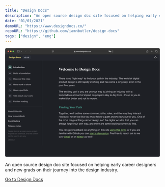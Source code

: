 ```yaml
---
title: "Design Docs"
description: "An open source design doc site focused on helping early career designers"
date: "01/01/2021"
demoURL: "https://www.designdocs.co/"
repoURL: "https://github.com/iamnbutler/design-docs"
tags: ["design", "eng"]
---
```


![Design Docs Home](./design-docs-home.png)

An open source design doc site focused on helping early career designers and new grads on their journey into the design industry.

[Go to Design Docs](https://www.designdocs.co/)
